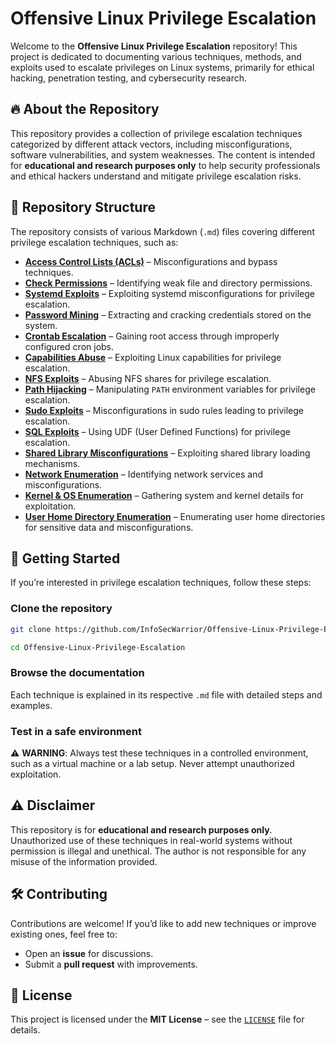 # Offensive Linux Privilege Escalation

Welcome to the **Offensive Linux Privilege Escalation** repository! This project is dedicated to documenting various techniques, methods, and exploits used to escalate privileges on Linux systems, primarily for ethical hacking, penetration testing, and cybersecurity research.

## 🔥 About the Repository

This repository provides a collection of privilege escalation techniques categorized by different attack vectors, including misconfigurations, software vulnerabilities, and system weaknesses. The content is intended for **educational and research purposes only** to help security professionals and ethical hackers understand and mitigate privilege escalation risks.

## 📂 Repository Structure

The repository consists of various Markdown (`.md`) files covering different privilege escalation techniques, such as:

- **[Access Control Lists (ACLs)](https://github.com/InfoSecWarrior/Offensive-Linux-Privilege-Escalation/blob/main/Operating-System-and-Kernel-Details.md)** – Misconfigurations and bypass techniques.
- **[Check Permissions](https://github.com/InfoSecWarrior/Offensive-Linux-Privilege-Escalation/blob/main/Check-Permission.md)** – Identifying weak file and directory permissions.
- **[Systemd Exploits](https://github.com/InfoSecWarrior/Offensive-Linux-Privilege-Escalation/blob/main/Ecalate-via-systemd.md)** – Exploiting systemd misconfigurations for privilege escalation.
- **[Password Mining](https://github.com/InfoSecWarrior/Offensive-Linux-Privilege-Escalation/blob/main/Enumeration-via-Password-Mining.md)** – Extracting and cracking credentials stored on the system.
- **[Crontab Escalation](https://github.com/InfoSecWarrior/Offensive-Linux-Privilege-Escalation/blob/main/Escalate-via-Cron.md)** – Gaining root access through improperly configured cron jobs.
- **[Capabilities Abuse](https://github.com/InfoSecWarrior/Offensive-Linux-Privilege-Escalation/blob/main/Escalate-via-capabilities.md)** – Exploiting Linux capabilities for privilege escalation.
- **[NFS Exploits](https://github.com/InfoSecWarrior/Offensive-Linux-Privilege-Escalation/blob/main/Escalate-via-nfs.md)** – Abusing NFS shares for privilege escalation.
- **[Path Hijacking](https://github.com/InfoSecWarrior/Offensive-Linux-Privilege-Escalation/blob/main/Escalate-via-path-hijacking.md)** – Manipulating `PATH` environment variables for privilege escalation.
- **[Sudo Exploits](https://github.com/InfoSecWarrior/Offensive-Linux-Privilege-Escalation/blob/main/Escalate-via-sudo.md)** – Misconfigurations in sudo rules leading to privilege escalation.
- **[SQL Exploits](https://github.com/InfoSecWarrior/Offensive-Linux-Privilege-Escalation/blob/main/Escalate_via_SQL_on_root_(UDF).md)** – Using UDF (User Defined Functions) for privilege escalation.
- **[Shared Library Misconfigurations](https://github.com/InfoSecWarrior/Offensive-Linux-Privilege-Escalation/blob/main/Exploiting-Shared-Library-Misconfigurations.md)** – Exploiting shared library loading mechanisms.
- **[Network Enumeration](https://github.com/InfoSecWarrior/Offensive-Linux-Privilege-Escalation/blob/main/Network-Enumeration.md)** – Identifying network services and misconfigurations.
- **[Kernel & OS Enumeration](https://github.com/InfoSecWarrior/Offensive-Linux-Privilege-Escalation/blob/main/Operating-System-and-Kernel-Details.md)** – Gathering system and kernel details for exploitation.
- **[User Home Directory Enumeration](https://github.com/InfoSecWarrior/Offensive-Linux-Privilege-Escalation/blob/main/User-Home-Directory-Enum.md)** – Enumerating user home directories for sensitive data and misconfigurations.


## 🚀 Getting Started

If you’re interested in privilege escalation techniques, follow these steps:

### Clone the repository

```bash
git clone https://github.com/InfoSecWarrior/Offensive-Linux-Privilege-Escalation.git
```
```bash
cd Offensive-Linux-Privilege-Escalation
```

### Browse the documentation

Each technique is explained in its respective `.md` file with detailed steps and examples.

### Test in a safe environment

⚠️ **WARNING**: Always test these techniques in a controlled environment, such as a virtual machine or a lab setup. Never attempt unauthorized exploitation.

## ⚠️ Disclaimer

This repository is for **educational and research purposes only**. Unauthorized use of these techniques in real-world systems without permission is illegal and unethical. The author is not responsible for any misuse of the information provided.

## 🛠 Contributing

Contributions are welcome! If you’d like to add new techniques or improve existing ones, feel free to:

- Open an **issue** for discussions.
- Submit a **pull request** with improvements.

## 📜 License

This project is licensed under the **MIT License** – see the [`LICENSE`](LICENSE) file for details.
